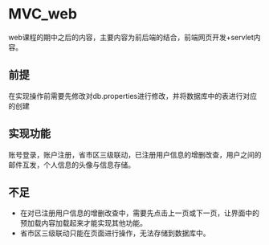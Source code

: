 # MVC_web
web课程的期中之后的内容，主要内容为前后端的结合，前端网页开发+servlet内容。

## 前提
在实现操作前需要先修改对db.properties进行修改，并将数据库中的表进行对应的创建

## 实现功能
账号登录，账户注册，省市区三级联动，已注册用户信息的增删改查，用户之间的邮件互发，个人信息的头像与信息存储。

## 不足
- 在对已注册用户信息的增删改查中，需要先点击上一页或下一页，让界面中的预加载内容加载起来才能实现其他功能。
- 省市区三级联动只能在页面进行操作，无法存储到数据库中。

